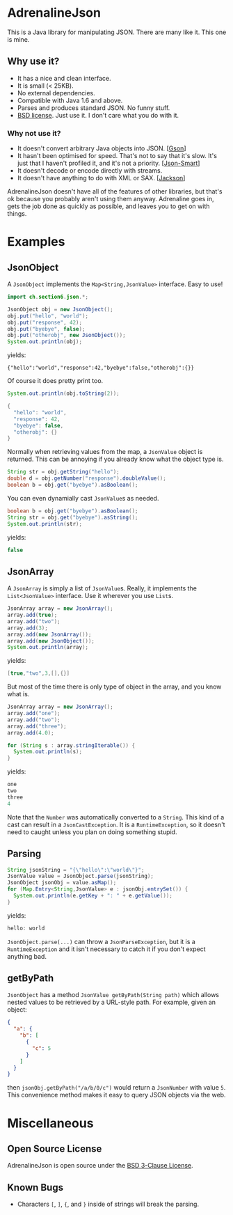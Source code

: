 # AdrenalineJson

This is a Java library for manipulating JSON. There are many like it. This one is mine.

## Why use it?
 * It has a nice and clean interface.
 * It is small (< 25KB).
 * No external dependencies.
 * Compatible with Java 1.6 and above.
 * Parses and produces standard JSON. No funny stuff.
 * [BSD license](http://www.w3.org/Consortium/Legal/2008/03-bsd-license.html). Just use it. I don't care what you do with it.

### Why not use it?
  * It doesn't convert arbitrary Java objects into JSON. [[Gson](http://code.google.com/p/google-gson/)]
  * It hasn't been optimised for speed. That's not to say that it's slow. It's just that I haven't profiled it, and it's not a priority. [[Json-Smart](http://code.google.com/p/json-smart/)]
  * It doesn't decode or encode directly with streams.
  * It doesn't have anything to do with XML or SAX. [[Jackson](http://jackson.codehaus.org/)]

AdrenalineJson doesn't have all of the features of other libraries, but that's ok because you probably aren't using them anyway. Adrenaline goes in, gets the job done as quickly as possible, and leaves you to get on with things.


# Examples

## JsonObject

A `JsonObject` implements the `Map<String,JsonValue>` interface. Easy to use!

```Java
import ch.section6.json.*;

JsonObject obj = new JsonObject();
obj.put("hello", "world");
obj.put("response", 42);
obj.put("byebye", false);
obj.put("otherobj", new JsonObject());
System.out.println(obj);
```
yields:
```
{"hello":"world","response":42,"byebye":false,"otherobj":{}}
```
Of course it does pretty print too.
```Java
System.out.println(obj.toString(2));
```
```Java
{
  "hello": "world",
  "response": 42,
  "byebye": false,
  "otherobj": {}
}  
```

Normally when retrieving values from the map, a `JsonValue` object is returned. This can be annoying if you already know what the object type is.
```Java
String str = obj.getString("hello");
double d = obj.getNumber("response").doubleValue();
boolean b = obj.get("byebye").asBoolean();
```
You can even dynamially cast `JsonValue`s as needed.
```Java
boolean b = obj.get("byebye").asBoolean();
String str = obj.get("byebye").asString();
System.out.println(str);
```
yields:
```Java
false
```

## JsonArray

A `JsonArray` is simply a list of `JsonValue`s. Really, it implements the `List<JsonValue>` interface. Use it wherever you use `List`s.
```Java
JsonArray array = new JsonArray();
array.add(true);
array.add("two");
array.add(3);
array.add(new JsonArray());
array.add(new JsonObject());
System.out.println(array);
```
yields:
```Java
[true,"two",3,[],{}]
```

But most of the time there is only type of object in the array, and you know what is.
```Java
JsonArray array = new JsonArray();
array.add("one");
array.add("two");
array.add("three");
array.add(4.0);

for (String s : array.stringIterable()) {
  System.out.println(s);
}
```
yields:
```Java
one
two
three
4
```
Note that the `Number` was automatically converted to a `String`. This kind of a cast can result in a `JsonCastException`. It is a `RuntimeException`, so it doesn't need to caught unless you plan on doing something stupid.

## Parsing

```Java
String jsonString = "{\"hello\":\"world\"}";
JsonValue value = JsonObject.parse(jsonString);
JsonObject jsonObj = value.asMap();
for (Map.Entry<String,JsonValue> e : jsonObj.entrySet()) {
  System.out.println(e.getKey + ": " + e.getValue());
}
```
yields:
```Java
hello: world
```
`JsonObject.parse(...)` can throw a `JsonParseException`, but it is a `RuntimeException` and it isn't necessary to catch it if you don't expect anything bad.

## getByPath

`JsonObject` has a method `JsonValue getByPath(String path)` which allows nested values to be retrieved by a URL-style path. For example, given an object:
```JSON
{
  "a": {
    "b": [
      {
        "c": 5
      }
    ]
  }
}
```
then `jsonObj.getByPath("/a/b/0/c")` would return a `JsonNumber` with value `5`. This convenience method makes it easy to query JSON objects via the web.

# Miscellaneous

## Open Source License

AdrenalineJson is open source under the [BSD 3-Clause License](http://www.w3.org/Consortium/Legal/2008/03-bsd-license.html).

## Known Bugs
 * Characters `[`, `]`, `{`, and `}` inside of strings will break the parsing.
